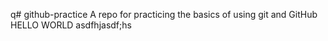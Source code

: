 q# github-practice
A repo for practicing the basics of using git and GitHub
HELLO WORLD
asdfhjasdf;hs